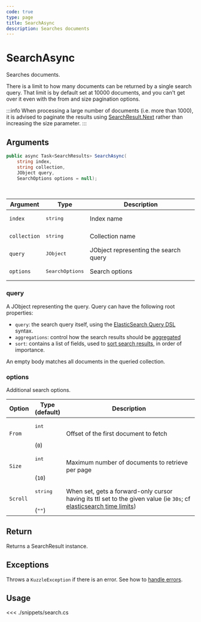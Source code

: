 ```yaml
---
code: true
type: page
title: SearchAsync
description: Searches documents
---
```


# SearchAsync

Searches documents.

There is a limit to how many documents can be returned by a single search query.
That limit is by default set at 10000 documents, and you can't get over it even with the from and size pagination options.

:::info
When processing a large number of documents (i.e. more than 1000), it is advised to paginate the results using [SearchResult.Next](/sdk/csharp/1/core-classes/search-result/next/) rather than increasing the size parameter.
:::

## Arguments

```csharp
public async Task<SearchResults> SearchAsync(
    string index, 
    string collection, 
    JObject query,
    SearchOptions options = null);
```

<br/>

| Argument     | Type                                 | Description                               |
| ------------ | ------------------------------------ | ----------------------------------------- |
| `index`      | <pre>string</pre>        | Index name                                |
| `collection` | <pre>string</pre>        | Collection name                           |
| `query`      | <pre>JObject</pre>        | JObject representing the search query |
| `options`    | <pre>SearchOptions</pre> | Search options                             |

### query

A JObject representing the query. Query can have the following root properties:

- `query`: the search query itself, using the [ElasticSearch Query DSL](https://www.elastic.co/guide/en/elasticsearch/reference/5.6/query-dsl.html) syntax.
- `aggregations`: control how the search results should be [aggregated](https://www.elastic.co/guide/en/elasticsearch/reference/5.6/search-aggregations.html)
- `sort`: contains a list of fields, used to [sort search results](https://www.elastic.co/guide/en/elasticsearch/reference/5.6/search-request-sort.html), in order of importance.

An empty body matches all documents in the queried collection.

### options

Additional search options.

| Option     | Type<br/>(default)                       | Description                         |
| ---------- | ---------------------------------------- | -------------------------------------------------------------------------------- |
| `From`     | <pre>int</pre><br/>(`0`)                 | Offset of the first document to fetch                                                                                                                                                                                 |
| `Size`     | <pre>int</pre><br/>(`10`)                | Maximum number of documents to retrieve per page                                                                                                                                                                      |
| `Scroll`   | <pre>string</pre><br/>(`""`) | When set, gets a forward-only cursor having its ttl set to the given value (ie `30s`; cf [elasticsearch time limits](https://www.elastic.co/guide/en/elasticsearch/reference/current/common-options.html#time-units)) |

## Return

Returns a SearchResult instance.

## Exceptions

Throws a `KuzzleException` if there is an error. See how to [handle errors](/sdk/csharp/1/essentials/error-handling).

## Usage

<<< ./snippets/search.cs
